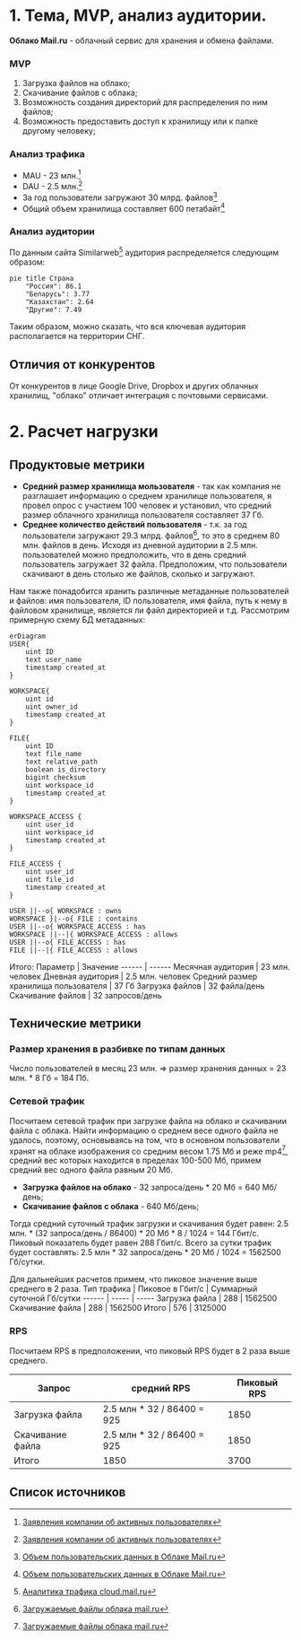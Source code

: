 # 1. Тема, MVP, анализ аудитории.
**Облако Mail.ru** - облачный сервис для хранения и обмена файлами.

### MVP
1. Загрузка файлов на облако;
2. Скачивание файлов с облака;
3. Возможность создания директорий для распределения по ним файлов;
4. Возможность предоставить доступ к хранилищу или к папке другому человеку;

### Анализ трафика
- MAU - 23 млн.[^1]
- DAU - 2.5 млн.[^1]
- За год пользователи загружают 30 млрд. файлов[^2]
- Общий объем хранилища составляет 600 петабайт[^2]

### Анализ аудитории
По данным сайта Similarweb[^3] аудитория распределяется следующим образом:
```mermaid
pie title Страна
    "Россия": 86.1
    "Беларусь": 3.77
    "Казахстан": 2.64
    "Другие": 7.49
```
Таким образом, можно сказать, что вся ключевая аудитория располагается на территории СНГ.

## Отличия от конкурентов
От конкурентов в лице Google Drive, Dropbox и других облачных хранилищ, "облако" отличает интеграция с почтовыми сервисами. 

# 2. Расчет нагрузки
## Продуктовые метрики
- **Средний размер хранилища мользователя** - так как компания не разглашает информацию о среднем хранилище пользователя, я провел опрос с участием 100 человек и установил, что средний размер облачного хранилища пользователя составляет 37 Гб.
- **Среднее количество действий пользователя** - т.к. за год пользователи загружают 29.3 млрд. файлов[^5], то это в среднем 80 млн. файлов в день. Исходя из дневной аудитории в 2.5 млн. пользователей можно предположить, что в день средний пользователь загружает 32 файла. Предположим, что пользователи скачивают в день столько же файлов, сколько и загружают.

Нам также понадобится хранить различные метаданные пользователей и файлов: имя пользователя, ID пользователя, имя файла, путь к нему в файловом хранилище, является ли файл директорией и т.д. Рассмотрим примерную схему БД метаданных:
```mermaid
erDiagram
USER{
    uint ID 
    text user_name 
    timestamp created_at 
}

WORKSPACE{
    uint id
    uint owner_id
    timestamp created_at
}

FILE{
    uint ID 
    text file_name 
    text relative_path
    boolean is_directory
    bigint checksum
    uint workspace_id
    timestamp created_at  
}

WORKSPACE_ACCESS {
    uint user_id
    uint workspace_id
    timestamp created_at
}

FILE_ACCESS {
    uint user_id
    uint file_id
    timestamp created_at
}

USER ||--o{ WORKSPACE : owns
WORKSPACE }|--o{ FILE : contains
USER ||--o{ WORKSPACE_ACCESS : has
WORKSPACE ||--|{ WORKSPACE_ACCESS : allows
USER ||--o{ FILE_ACCESS : has
FILE ||--|{ FILE_ACCESS : allows
```

Итого:
Параметр | Значение
------ | ------
Месячная аудитория | 23 млн. человек
Дневная аудитория | 2.5 млн. человек
Средний размер хранилища пользователя | 37 Гб
Загрузка файлов | 32 файла/день
Скачивание файлов | 32 запросов/день

## Технические метрики
### Размер хранения в разбивке по типам данных
Число пользователей в месяц 23 млн. => размер хранения данных = 23 млн. * 8 Гб = 184 Пб.

### Сетевой трафик
Посчитаем сетевой трафик при загрузке файла на облако и скачивании файла с облака. Найти информацию о среднем весе одного файла не удалось, поэтому, основываясь на том, что в основном пользователи хранят на облаке изображения со средним весом 1.75 Мб и реже mp4[^5], средний вес которых находится в пределах 100-500 Мб, примем средний вес одного файла равным 20 Мб.
- **Загрузка файлов на облако** - 32 запроса/день * 20 Мб = 640 Мб/день;
- **Скачивание файлов с облака** - 640 Мб/день;

Тогда средний суточный трафик загрузки и скачивания будет равен: 2.5 млн. * (32 запроса/день / 86400) * 20 Мб * 8 / 1024 = 144 Гбит/с. Пиковый показатель будет равен 288 Гбит/с. Всего за сутки трафик будет составлять: 2.5 млн * 32 запроса/день * 20 Мб / 1024 = 1562500 Гб/сутки.

Для дальнейших расчетов примем, что пиковое значение выше среднего в 2 раза.
Тип трафика | Пиковое в Гбит/c | Суммарный суточной Гб/cутки
------ | ----- | -----
Загрузка файла | 288 | 1562500
Скачивание файла | 288 | 1562500
Итого | 576 | 3125000

### RPS
Посчитаем RPS в предположении, что пиковый RPS будет в 2 раза выше среднего.

Запрос | средний RPS | Пиковый RPS  | 
------ | ------ | -----
Загрузка файла | 2.5 млн * 32 / 86400 = 925 | 1850
Скачивание файла | 2.5 млн * 32 / 86400 = 925 | 1850
Итого | 1850 | 3700


## Список источников
[^1]: [Заявления компании об активных пользователях](https://habr.com/ru/news/711772/)
[^2]: [Объем пользовательских данных в Облаке Mail.ru](https://hi-tech.mail.ru/news/102223-raskryit-obem-polzovatelskih-dannyih-v-oblake-mailru/)
[^3]: [Аналитика трафика cloud.mail.ru](https://www.similarweb.com/website/cloud.mail.ru/#ranking)
[^4]: [Дневная нагрузка почты mail.ru](https://www.cnews.ru/news/line/2023-10-18_pochta_mailru_obrabatyvaet)
[^5]: [Загружаемые файлы облака mail.ru](https://searchengines.guru/ru/news/2058384)
